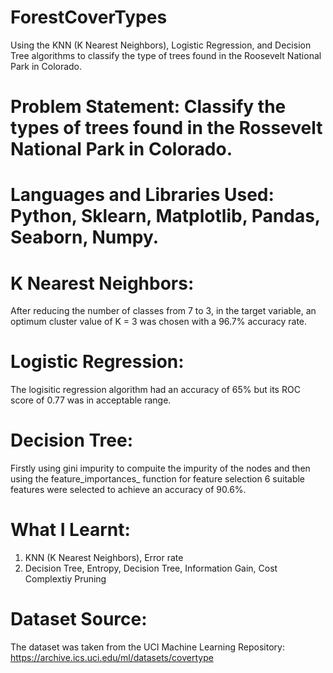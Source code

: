 # ForestCoverTypes
Using the KNN (K Nearest Neighbors), Logistic Regression, and Decision Tree algorithms to classify the type of trees found in the Roosevelt National Park in Colorado.


# Problem Statement: Classify the types of trees found in the Rossevelt National Park in Colorado.

# Languages and Libraries Used: Python, Sklearn, Matplotlib, Pandas, Seaborn, Numpy.

# K Nearest Neighbors: 
After reducing the number of classes from 7 to 3, in the target variable, an optimum cluster value of K = 3 was chosen with a 96.7% accuracy rate. 

# Logistic Regression: 
The logisitic regression algorithm had an accuracy of 65% but its ROC score of 0.77 was in acceptable range.

# Decision Tree: 
Firstly using gini impurity to compuite the impurity of the nodes and then using the feature_importances_ function for feature selection 6 suitable features were selected to achieve an accuracy of 90.6%.

# What I Learnt:

1. KNN (K Nearest Neighbors), Error rate
2. Decision Tree, Entropy, Decision Tree, Information Gain, Cost Complextiy Pruning

# Dataset Source: 
The dataset was taken from the UCI Machine Learning Repository: https://archive.ics.uci.edu/ml/datasets/covertype
